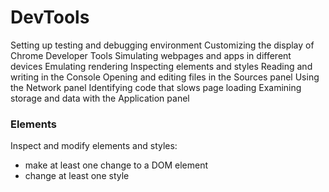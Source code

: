 # DevTools

Setting up testing and debugging environment
Customizing the display of Chrome Developer Tools
Simulating webpages and apps in different devices
Emulating rendering
Inspecting elements and styles
Reading and writing in the Console
Opening and editing files in the Sources panel
Using the Network panel
Identifying code that slows page loading
Examining storage and data with the Application panel

### Elements
Inspect and modify elements and styles:
- make at least one change to a DOM element
- change at least one style



